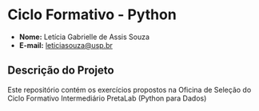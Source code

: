 # Ciclo Formativo - Python

- **Nome:** Letícia Gabrielle de Assis Souza
- **E-mail:** [leticiasouza@usp.br](mailto:leticiasouza@usp.br)

## Descrição do Projeto
Este repositório contém os exercícios propostos na Oficina de Seleção do Ciclo Formativo Intermediário PretaLab (Python para Dados) 
